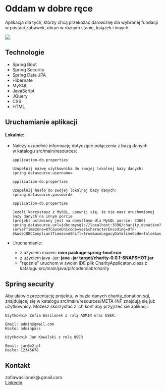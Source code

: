 # Oddam w dobre ręce

  Aplikacja dla tych, którzy chcą przekazać darowiznę dla wybranej fundacji w postaci zabawek, ubrań w różnym stanie,
   książek i innych.
   
<img src="https://user-images.githubusercontent.com/59224048/89333435-3d970500-d695-11ea-9ea8-55b078a773b2.png"/>
   
## Technologie

 * Spring Boot
 * Spring Security
 * Spring Data JPA
 * Hibernate
 * MySQL
 * JavaScript
 * JQuery
 * CSS
 * HTML
 
 ## Uruchamianie aplikacji
 
 #### Lokalnie:
 
 * Należy uzupełnić informację dotyczące połączenia z bazą danych<br>
   w katalogu src/main/resources:
   
   ```
   application-db.properties
   
   Uzupełnij nazwę użytkownika do swojej lokalnej bazy danych:
   spring.datasource.username=
   ```
   
   ```
   application-db.properties
   
   Uzupełnij hasło do swojej lokalnej bazy danych:
   spring.datasource.password=
   ```
   
   ```
   application-db.properties
   
   Jeżeli korzystasz z MySQL, upewnij się, że nie masz uruchomionej bazy danych na innym porcie
   (projekt ustawiony jest na domyślnym dla MySQL porcie: 3306)
   spring.datasource.url=jdbc:mysql://localhost:3306/charity_donation?serverTimezone=UTC&useUnicode=yes&characterEncoding=UTF-8&useJDBCCompliantTimezoneShift=true&useLegacyDatetimeCode=false&useSSL=false
   ```
   
 * Uruchamianie: 
    * z użyciem maven: <strong>mvn package spring-boot:run</strong>
    * z użyciem java -jar: <strong>java -jar target/charity-0.0.1-SNAPSHOT.jar</strong>
    * "ręcznie" uruchom w swoim IDE plik CharityApplicaton.class z katalogu src/main/java/pl/coderslab/charity
 
 ## Spring security 
 
 Aby ułatwić prezentację projektu, w bazie danych charity_donation.sql, znajdującej się w katalogu src/main/resources/META-INF
  znajdują się już użytkownicy. Możesz skorzystać z ich kont aby przyjrzeć sie aplikacji. 
  
  ```
  Użytkownik Zofia Wasilonek z rolą ADMIN oraz USER:

  Email: admin@gmail.com
  Hasło: adminpass
  ```
  
  ```
  Użytkownik Jan Kowalski z rolą USER

  Email: jan@o2.pl
  Hasło: 12345678
  ```
 
 ## Kontakt
  
 zofiawasilonek@.gmail.com<br>
 <a href="https://www.linkedin.com/in/zofia-wasilonek/">Linkedin</a>

 